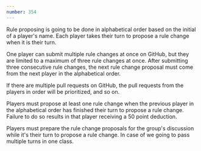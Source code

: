 ```yaml
---
number: 354
---
```


Rule proposing is going to be done in alphabetical order based on the initial of a player's name. 
Each player takes their turn to propose a rule change when it is their turn.

One player can submit multiple rule changes at once on GitHub, but they are limited to a maximum of three rule changes at once. 
After submitting three consecutive rule changes, the next rule change proposal must come from the next player in the alphabetical order.

If there are multiple pull requests on GitHub, the pull requests from the players in order will be prioritized, and so on.

Players must propose at least one rule change when the previous player in the alphabetical order has finished their turn to propose a rule change. 
Failure to do so results in that player receiving a 50 point deduction.

Players must prepare the rule change proposals for the group's discussion while it's their turn to propose a rule change. 
In case of we going to pass multiple turns in one class.
